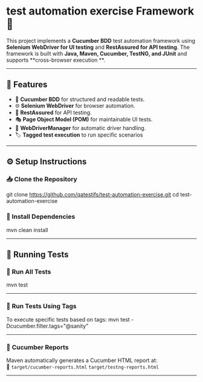 # test automation exercise Framework 🚀

This project implements a **Cucumber BDD** test automation framework using **Selenium WebDriver for UI testing** and **RestAssured for API testing**. The framework is built with **Java, Maven, Cucumber, TestNG, and JUnit** and supports **cross-browser execution **.

---

## 📌 Features
- 📝 **Cucumber BDD** for structured and readable tests.
- 🌐 **Selenium WebDriver** for browser automation.
- 🔗 **RestAssured** for API testing.
- 🎭 **Page Object Model (POM)** for maintainable UI tests.
- 🚀 **WebDriverManager** for automatic driver handling.
- 🏷️ **Tagged test execution** to run specific scenarios
---

## ⚙️ Setup Instructions

### 📥 Clone the Repository

git clone https://github.com/qatestifs/test-automation-exercise.git
cd test-automation-exercise

### 📌 Install Dependencies

mvn clean install

---

## 🚀 Running Tests

### 🔹 Run All Tests
mvn test

---
### 🔹 Run Tests Using Tags
To execute specific tests based on tags:
mvn test -Dcucumber.filter.tags="@sanity"

---
### 🔹 **Cucumber Reports**
Maven automatically generates a Cucumber HTML report at:  
📂 `target/cucumber-reports.html`
    `target/testng-reports.html`

---